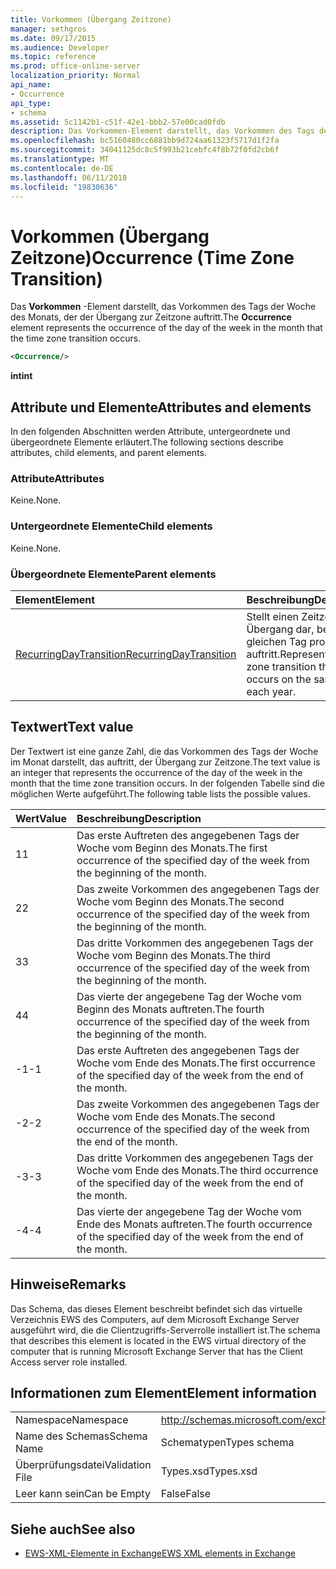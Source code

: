 ```yaml
---
title: Vorkommen (Übergang Zeitzone)
manager: sethgros
ms.date: 09/17/2015
ms.audience: Developer
ms.topic: reference
ms.prod: office-online-server
localization_priority: Normal
api_name:
- Occurrence
api_type:
- schema
ms.assetid: 5c1142b1-c51f-42e1-bbb2-57e00cad0fdb
description: Das Vorkommen-Element darstellt, das Vorkommen des Tags der Woche des Monats, der der Übergang zur Zeitzone auftritt.
ms.openlocfilehash: bc5160480cc6881bb9d724aa61323f5717d1f2fa
ms.sourcegitcommit: 34041125dc8c5f993b21cebfc4f8b72f0fd2cb6f
ms.translationtype: MT
ms.contentlocale: de-DE
ms.lasthandoff: 06/11/2018
ms.locfileid: "19830636"
---
```

# <a name="occurrence-time-zone-transition"></a><span data-ttu-id="6222a-103">Vorkommen (Übergang Zeitzone)</span><span class="sxs-lookup"><span data-stu-id="6222a-103">Occurrence (Time Zone Transition)</span></span>

<span data-ttu-id="6222a-104">Das **Vorkommen** -Element darstellt, das Vorkommen des Tags der Woche des Monats, der der Übergang zur Zeitzone auftritt.</span><span class="sxs-lookup"><span data-stu-id="6222a-104">The **Occurrence** element represents the occurrence of the day of the week in the month that the time zone transition occurs.</span></span> 
  
```xml
<Occurrence/>
```

<span data-ttu-id="6222a-105">**int**</span><span class="sxs-lookup"><span data-stu-id="6222a-105">**int**</span></span>

## <a name="attributes-and-elements"></a><span data-ttu-id="6222a-106">Attribute und Elemente</span><span class="sxs-lookup"><span data-stu-id="6222a-106">Attributes and elements</span></span>

<span data-ttu-id="6222a-107">In den folgenden Abschnitten werden Attribute, untergeordnete und übergeordnete Elemente erläutert.</span><span class="sxs-lookup"><span data-stu-id="6222a-107">The following sections describe attributes, child elements, and parent elements.</span></span>
  
### <a name="attributes"></a><span data-ttu-id="6222a-108">Attribute</span><span class="sxs-lookup"><span data-stu-id="6222a-108">Attributes</span></span>

<span data-ttu-id="6222a-109">Keine.</span><span class="sxs-lookup"><span data-stu-id="6222a-109">None.</span></span>
  
### <a name="child-elements"></a><span data-ttu-id="6222a-110">Untergeordnete Elemente</span><span class="sxs-lookup"><span data-stu-id="6222a-110">Child elements</span></span>

<span data-ttu-id="6222a-111">Keine.</span><span class="sxs-lookup"><span data-stu-id="6222a-111">None.</span></span>
  
### <a name="parent-elements"></a><span data-ttu-id="6222a-112">Übergeordnete Elemente</span><span class="sxs-lookup"><span data-stu-id="6222a-112">Parent elements</span></span>

|<span data-ttu-id="6222a-113">**Element**</span><span class="sxs-lookup"><span data-stu-id="6222a-113">**Element**</span></span>|<span data-ttu-id="6222a-114">**Beschreibung**</span><span class="sxs-lookup"><span data-stu-id="6222a-114">**Description**</span></span>|
|:-----|:-----|
|[<span data-ttu-id="6222a-115">RecurringDayTransition</span><span class="sxs-lookup"><span data-stu-id="6222a-115">RecurringDayTransition</span></span>](recurringdaytransition.md) <br/> |<span data-ttu-id="6222a-116">Stellt einen Zeitzone Übergang dar, bei dem gleichen Tag pro Jahr auftritt.</span><span class="sxs-lookup"><span data-stu-id="6222a-116">Represents a time zone transition that occurs on the same day each year.</span></span>  <br/> |
   
## <a name="text-value"></a><span data-ttu-id="6222a-117">Textwert</span><span class="sxs-lookup"><span data-stu-id="6222a-117">Text value</span></span>

<span data-ttu-id="6222a-118">Der Textwert ist eine ganze Zahl, die das Vorkommen des Tags der Woche im Monat darstellt, das auftritt, der Übergang zur Zeitzone.</span><span class="sxs-lookup"><span data-stu-id="6222a-118">The text value is an integer that represents the occurrence of the day of the week in the month that the time zone transition occurs.</span></span> <span data-ttu-id="6222a-119">In der folgenden Tabelle sind die möglichen Werte aufgeführt.</span><span class="sxs-lookup"><span data-stu-id="6222a-119">The following table lists the possible values.</span></span>
  
|<span data-ttu-id="6222a-120">**Wert**</span><span class="sxs-lookup"><span data-stu-id="6222a-120">**Value**</span></span>|<span data-ttu-id="6222a-121">**Beschreibung**</span><span class="sxs-lookup"><span data-stu-id="6222a-121">**Description**</span></span>|
|:-----|:-----|
|<span data-ttu-id="6222a-122">1</span><span class="sxs-lookup"><span data-stu-id="6222a-122">1</span></span>  <br/> |<span data-ttu-id="6222a-123">Das erste Auftreten des angegebenen Tags der Woche vom Beginn des Monats.</span><span class="sxs-lookup"><span data-stu-id="6222a-123">The first occurrence of the specified day of the week from the beginning of the month.</span></span>  <br/> |
|<span data-ttu-id="6222a-124">2</span><span class="sxs-lookup"><span data-stu-id="6222a-124">2</span></span>  <br/> |<span data-ttu-id="6222a-125">Das zweite Vorkommen des angegebenen Tags der Woche vom Beginn des Monats.</span><span class="sxs-lookup"><span data-stu-id="6222a-125">The second occurrence of the specified day of the week from the beginning of the month.</span></span>  <br/> |
|<span data-ttu-id="6222a-126">3</span><span class="sxs-lookup"><span data-stu-id="6222a-126">3</span></span>  <br/> |<span data-ttu-id="6222a-127">Das dritte Vorkommen des angegebenen Tags der Woche vom Beginn des Monats.</span><span class="sxs-lookup"><span data-stu-id="6222a-127">The third occurrence of the specified day of the week from the beginning of the month.</span></span>  <br/> |
|<span data-ttu-id="6222a-128">4</span><span class="sxs-lookup"><span data-stu-id="6222a-128">4</span></span>  <br/> |<span data-ttu-id="6222a-129">Das vierte der angegebene Tag der Woche vom Beginn des Monats auftreten.</span><span class="sxs-lookup"><span data-stu-id="6222a-129">The fourth occurrence of the specified day of the week from the beginning of the month.</span></span>  <br/> |
|<span data-ttu-id="6222a-130">-1</span><span class="sxs-lookup"><span data-stu-id="6222a-130">-1</span></span>  <br/> |<span data-ttu-id="6222a-131">Das erste Auftreten des angegebenen Tags der Woche vom Ende des Monats.</span><span class="sxs-lookup"><span data-stu-id="6222a-131">The first occurrence of the specified day of the week from the end of the month.</span></span>  <br/> |
|<span data-ttu-id="6222a-132">-2</span><span class="sxs-lookup"><span data-stu-id="6222a-132">-2</span></span>  <br/> |<span data-ttu-id="6222a-133">Das zweite Vorkommen des angegebenen Tags der Woche vom Ende des Monats.</span><span class="sxs-lookup"><span data-stu-id="6222a-133">The second occurrence of the specified day of the week from the end of the month.</span></span>  <br/> |
|<span data-ttu-id="6222a-134">-3</span><span class="sxs-lookup"><span data-stu-id="6222a-134">-3</span></span>  <br/> |<span data-ttu-id="6222a-135">Das dritte Vorkommen des angegebenen Tags der Woche vom Ende des Monats.</span><span class="sxs-lookup"><span data-stu-id="6222a-135">The third occurrence of the specified day of the week from the end of the month.</span></span>  <br/> |
|<span data-ttu-id="6222a-136">-4</span><span class="sxs-lookup"><span data-stu-id="6222a-136">-4</span></span>  <br/> |<span data-ttu-id="6222a-137">Das vierte der angegebene Tag der Woche vom Ende des Monats auftreten.</span><span class="sxs-lookup"><span data-stu-id="6222a-137">The fourth occurrence of the specified day of the week from the end of the month.</span></span>  <br/> |
   
## <a name="remarks"></a><span data-ttu-id="6222a-138">Hinweise</span><span class="sxs-lookup"><span data-stu-id="6222a-138">Remarks</span></span>

<span data-ttu-id="6222a-139">Das Schema, das dieses Element beschreibt befindet sich das virtuelle Verzeichnis EWS des Computers, auf dem Microsoft Exchange Server ausgeführt wird, die die Clientzugriffs-Serverrolle installiert ist.</span><span class="sxs-lookup"><span data-stu-id="6222a-139">The schema that describes this element is located in the EWS virtual directory of the computer that is running Microsoft Exchange Server that has the Client Access server role installed.</span></span>
  
## <a name="element-information"></a><span data-ttu-id="6222a-140">Informationen zum Element</span><span class="sxs-lookup"><span data-stu-id="6222a-140">Element information</span></span>

|||
|:-----|:-----|
|<span data-ttu-id="6222a-141">Namespace</span><span class="sxs-lookup"><span data-stu-id="6222a-141">Namespace</span></span>  <br/> |http://schemas.microsoft.com/exchange/services/2006/types  <br/> |
|<span data-ttu-id="6222a-142">Name des Schemas</span><span class="sxs-lookup"><span data-stu-id="6222a-142">Schema Name</span></span>  <br/> |<span data-ttu-id="6222a-143">Schematypen</span><span class="sxs-lookup"><span data-stu-id="6222a-143">Types schema</span></span>  <br/> |
|<span data-ttu-id="6222a-144">Überprüfungsdatei</span><span class="sxs-lookup"><span data-stu-id="6222a-144">Validation File</span></span>  <br/> |<span data-ttu-id="6222a-145">Types.xsd</span><span class="sxs-lookup"><span data-stu-id="6222a-145">Types.xsd</span></span>  <br/> |
|<span data-ttu-id="6222a-146">Leer kann sein</span><span class="sxs-lookup"><span data-stu-id="6222a-146">Can be Empty</span></span>  <br/> |<span data-ttu-id="6222a-147">False</span><span class="sxs-lookup"><span data-stu-id="6222a-147">False</span></span>  <br/> |
   
## <a name="see-also"></a><span data-ttu-id="6222a-148">Siehe auch</span><span class="sxs-lookup"><span data-stu-id="6222a-148">See also</span></span>

- [<span data-ttu-id="6222a-149">EWS-XML-Elemente in Exchange</span><span class="sxs-lookup"><span data-stu-id="6222a-149">EWS XML elements in Exchange</span></span>](ews-xml-elements-in-exchange.md)

